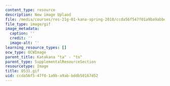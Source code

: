 ```yaml
---
content_type: resource
description: New image Uplaod
file: /media/courses/res-21g-01-kana-spring-2010/ccda56f547f01a9ba9abbddb50167d52_0531.gif
file_type: image/gif
image_metadata:
  caption: ''
  credit: ''
  image-alt: ''
learning_resource_types: []
ocw_type: OCWImage
parent_title: Katakana "ta" - "to"
parent_type: SupplementalResourceSection
resourcetype: Image
title: 0531.gif
uid: ccda56f5-47f0-1a9b-a9ab-bddb50167d52
---
```

